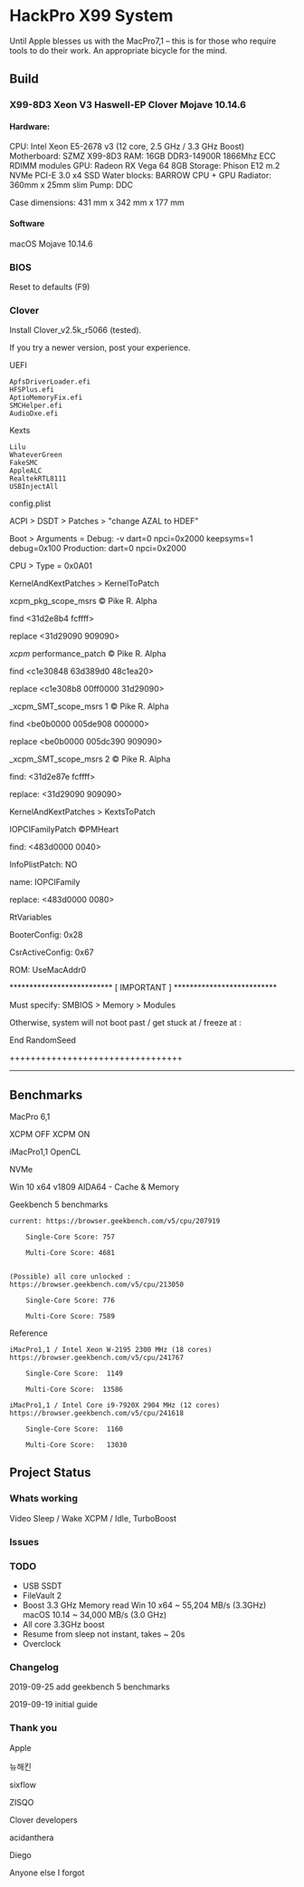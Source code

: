 #  HackPro X99 System

Until Apple blesses us with the MacPro7,1 – this is for those who require tools to do their work. An appropriate bicycle for the mind.

## Build

### X99-8D3 Xeon V3 Haswell-EP Clover Mojave 10.14.6

#### Hardware:

CPU: Intel Xeon E5-2678 v3 (12 core, 2.5 GHz / 3.3 GHz Boost)
Motherboard: SZMZ X99-8D3
RAM: 16GB DDR3-14900R 1866Mhz ECC RDIMM modules
GPU: Radeon RX Vega 64 8GB
Storage: Phison E12 m.2 NVMe PCI-E 3.0 x4 SSD
Water blocks: BARROW CPU + GPU
Radiator: 360mm x 25mm slim
Pump: DDC

Case dimensions: 431 mm x 342 mm x 177 mm

#### Software

macOS Mojave 10.14.6

### BIOS

Reset to defaults (F9)

### Clover

 Install Clover_v2.5k_r5066 (tested).

If you try a newer version, post your experience.


UEFI

    ApfsDriverLoader.efi
    HFSPlus.efi
    AptioMemoryFix.efi
    SMCHelper.efi
    AudioDxe.efi


Kexts

    Lilu
    WhateverGreen
    FakeSMC
    AppleALC
    RealtekRTL8111
    USBInjectAll

 config.plist

ACPI > DSDT > Patches > "change AZAL to HDEF"

Boot > Arguments =
        Debug: -v dart=0 npci=0x2000 keepsyms=1 debug=0x100
        Production: dart=0 npci=0x2000

CPU > Type = 0x0A01



KernelAndKextPatches > KernelToPatch



xcpm_pkg_scope_msrs © Pike R. Alpha

find <31d2e8b4 fcffff>

replace <31d29090 909090>



_xcpm_ performance_patch © Pike R. Alpha

find <c1e30848 63d389d0 48c1ea20>

replace <c1e308b8 00ff0000 31d29090>



_xcpm_SMT_scope_msrs 1 © Pike R. Alpha

find <be0b0000 005de908 000000>

replace <be0b0000 005dc390 909090>



_xcpm_SMT_scope_msrs 2 © Pike R. Alpha

find: <31d2e87e fcffff>

replace: <31d29090 909090>



KernelAndKextPatches > KextsToPatch



IOPCIFamilyPatch ©PMHeart

find: <483d0000 0040>

InfoPlistPatch: NO

name: IOPCIFamily

replace: <483d0000 0080>



RtVariables

BooterConfig: 0x28

CsrActiveConfig: 0x67

ROM: UseMacAddr0



************************** [ IMPORTANT ] **************************



Must specify:  SMBIOS > Memory > Modules



Otherwise, system will not boot past / get stuck at / freeze at :



End RandomSeed

+++++++++++++++++++++++++++++++++



******************************************************************


## Benchmarks


 MacPro 6,1

 XCPM OFF
 XCPM ON

 iMacPro1,1
OpenCL

NVMe

 Win 10 x64 v1809
AIDA64 - Cache & Memory

Geekbench 5 benchmarks

    current: https://browser.geekbench.com/v5/cpu/207919 

        Single-Core Score: 757

        Multi-Core Score: 4681


    (Possible) all core unlocked : https://browser.geekbench.com/v5/cpu/213050 

        Single-Core Score: 776

        Multi-Core Score: 7589


Reference

    iMacPro1,1 / Intel Xeon W-2195 2300 MHz (18 cores) https://browser.geekbench.com/v5/cpu/241767 

        Single-Core Score:  1149

        Multi-Core Score:  13586

    iMacPro1,1 / Intel Core i9-7920X 2904 MHz (12 cores)  https://browser.geekbench.com/v5/cpu/241618 

        Single-Core Score:  1160

        Multi-Core Score:   13030

## Project Status

### Whats working

Video
Sleep / Wake
XCPM / Idle, TurboBoost

### Issues


### TODO

+ USB SSDT
+ FileVault 2
+ Boost 3.3 GHz
          Memory read
                     Win 10 x64 ~ 55,204 MB/s (3.3GHz)
                     macOS 10.14 ~ 34,000 MB/s (3.0 GHz)
+ All core 3.3GHz boost
+ Resume from sleep not instant, takes ~ 20s
+ Overclock

### Changelog

2019-09-25            add geekbench 5 benchmarks

2019-09-19            initial guide

### Thank you

Apple

뉴해킨

sixflow

ZISQO

Clover developers

acidanthera

Diego

Anyone else I forgot
